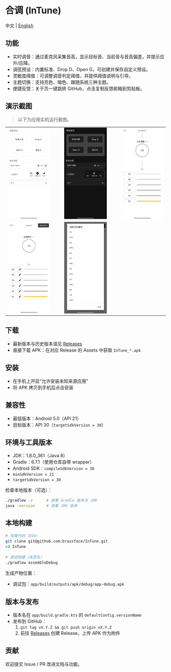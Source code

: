 # 合调 (InTune)

中文 | [English](README.en.md)

## 功能
- 实时调音：通过麦克风采集音高，显示目标音、当前音与音高偏差，并提示应升/应降。
- 调弦预设：内置标准、Drop D、Open G，可创建并保存自定义预设。
- 灵敏度阈值：可调整调音判定阈值，并提供阈值说明与引导。
- 主题切换：支持亮色、暗色、跟随系统三种主题。
- 便捷反馈：关于页一键跳转 GitHub，点击复制反馈邮箱到剪贴板。

## 演示截图

> 以下为应用实机运行截图。
<table>
  <tr>
    <td width="25%"><img src="./release_assets/PIC1.jpg" alt="PIC1" width="100%" /></td>
    <td width="5%"></td>
    <td width="25%"><img src="./release_assets/PIC2.jpg" alt="PIC2" width="100%" /></td>
    <td width="5%"></td>
    <td width="25%"><img src="./release_assets/PIC3.jpg" alt="PIC3" width="100%" /></td>
  </tr>
  <tr>
    <td width="25%"><img src="./release_assets/PIC4.jpg" alt="PIC4" width="100%" /></td>
    <td width="5%"></td>
    <td width="25%"><img src="./release_assets/PIC5.jpg" alt="PIC5" width="100%" /></td>
    <td width="5%"></td>
    <td width="25%"></td>
  </tr>
</table>

## 下载
- 最新版本与历史版本请见 [Releases](https://github.com/brassface/InTune/releases)
- 直接下载 APK：在对应 Release 的 Assets 中获取 `InTune_*.apk`

## 安装
- 在手机上开启“允许安装未知来源应用”
- 将 APK 拷贝到手机后点击安装

## 兼容性
- 最低版本：Android 5.0（API 21）
- 目标版本：API 30（`targetSdkVersion = 30`）

## 环境与工具版本
- JDK：1.8.0_361（Java 8）
- Gradle：6.7.1（使用仓库自带 wrapper）
- Android SDK：`compileSdkVersion = 30`
- `minSdkVersion = 21`
- `targetSdkVersion = 30`

检查本地版本（可选）：
```bash
./gradlew -v      # 查看 Gradle 版本与 JDK
java -version     # 查看 JDK 版本
```

## 本地构建
```bash
# 克隆代码（SSH）
git clone git@github.com:brassface/InTune.git
cd InTune

# 调试构建（未签名）
./gradlew assembleDebug
```

生成产物位置：
- 调试包：`app/build/outputs/apk/debug/app-debug.apk`

 

## 版本与发布
- 版本名在 `app/build.gradle.kts` 的 `defaultConfig.versionName`
- 发布到 GitHub：
  1. `git tag vX.Y.Z && git push origin vX.Y.Z`
  2. 前往 [Releases](https://github.com/brassface/InTune/releases/new) 创建 Release，上传 APK 作为附件

## 贡献
欢迎提交 Issue / PR 改进文档与功能。


